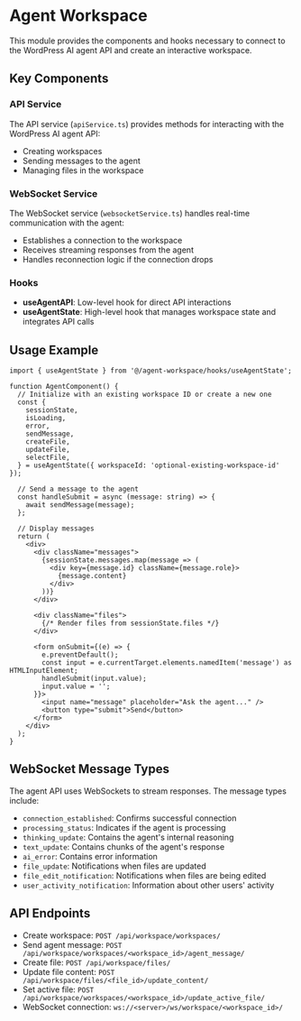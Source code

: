 # Agent Workspace

This module provides the components and hooks necessary to connect to the WordPress AI agent API and create an interactive workspace.

## Key Components

### API Service

The API service (`apiService.ts`) provides methods for interacting with the WordPress AI agent API:

- Creating workspaces
- Sending messages to the agent
- Managing files in the workspace

### WebSocket Service

The WebSocket service (`websocketService.ts`) handles real-time communication with the agent:

- Establishes a connection to the workspace
- Receives streaming responses from the agent
- Handles reconnection logic if the connection drops

### Hooks

- **useAgentAPI**: Low-level hook for direct API interactions
- **useAgentState**: High-level hook that manages workspace state and integrates API calls

## Usage Example

```tsx
import { useAgentState } from '@/agent-workspace/hooks/useAgentState';

function AgentComponent() {
  // Initialize with an existing workspace ID or create a new one
  const {
    sessionState,
    isLoading,
    error,
    sendMessage,
    createFile,
    updateFile,
    selectFile,
  } = useAgentState({ workspaceId: 'optional-existing-workspace-id' });

  // Send a message to the agent
  const handleSubmit = async (message: string) => {
    await sendMessage(message);
  };

  // Display messages
  return (
    <div>
      <div className="messages">
        {sessionState.messages.map(message => (
          <div key={message.id} className={message.role}>
            {message.content}
          </div>
        ))}
      </div>
      
      <div className="files">
        {/* Render files from sessionState.files */}
      </div>
      
      <form onSubmit={(e) => {
        e.preventDefault();
        const input = e.currentTarget.elements.namedItem('message') as HTMLInputElement;
        handleSubmit(input.value);
        input.value = '';
      }}>
        <input name="message" placeholder="Ask the agent..." />
        <button type="submit">Send</button>
      </form>
    </div>
  );
}
```

## WebSocket Message Types

The agent API uses WebSockets to stream responses. The message types include:

- `connection_established`: Confirms successful connection
- `processing_status`: Indicates if the agent is processing
- `thinking_update`: Contains the agent's internal reasoning
- `text_update`: Contains chunks of the agent's response
- `ai_error`: Contains error information
- `file_update`: Notifications when files are updated
- `file_edit_notification`: Notifications when files are being edited
- `user_activity_notification`: Information about other users' activity

## API Endpoints

- Create workspace: `POST /api/workspace/workspaces/`
- Send agent message: `POST /api/workspace/workspaces/<workspace_id>/agent_message/`
- Create file: `POST /api/workspace/files/`
- Update file content: `POST /api/workspace/files/<file_id>/update_content/`
- Set active file: `POST /api/workspace/workspaces/<workspace_id>/update_active_file/`
- WebSocket connection: `ws://<server>/ws/workspace/<workspace_id>/` 
